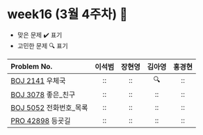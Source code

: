 
# week16 (3월 4주차) :pencil:

- 맞은 문제 :heavy_check_mark: 표기
- 고민한 문제 :mag: 표기


| Problem No.                                             |       이석범       | 장현영 |       김아영       | 홍경현 |
|:--------------------------------------------------------| :----------------: | :----------------: | :----------------:|:----------------: |
| [BOJ 2141](https://www.acmicpc.net/problem/2141) 우체국  |::|::|:mag:|::|
| [BOJ 3078](https://www.acmicpc.net/problem/3078) 좋은_친구 |::|::|::|::|
| [BOJ 5052](https://www.acmicpc.net/problem/5052) 전화번호_목록    |::|::|::|::|
| [PRO 42898](https://school.programmers.co.kr/learn/courses/30/lessons/42898) 등굣길    |::|::|::|::|
